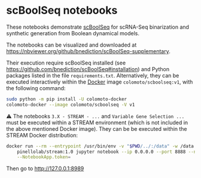 # scBoolSeq notebooks

These notebooks demonstrate [scBoolSeq](https://github.com/bnediction/scBoolSeq) for scRNA-Seq binarization and synthetic generation from Boolean dynamical models.

The notebooks can be visualized and downloaded at https://nbviewer.org/github/bnediction/scBoolSeq-supplementary.

Their execution require scBoolSeq installed (see https://github.com/bnediction/scBoolSeq#installation) and Python packages listed in the file `requirements.txt`. Alternatively, they can be executed interactively within the [Docker](https://docs.docker.com/get-docker/) image `colomoto/scboolseq:v1`, with the following command:
```sh
sudo python -m pip install -U colomoto-docker
colomoto-docker --image colomoto/scboolseq -V v1
```

:warning: The notebooks `3.X - STREAM - ...` and `Variable Gene Selection ...` must be executed within a STREAM environment (which is not included in the above mentioned Docker image).
They can be be executed within the STREAM Docker distribution:
```sh
docker run --rm --entrypoint /usr/bin/env -v "$PWD/../:/data" -w /data -p 8989:8888 -it \
    pinellolab/stream:1.0 jupyter notebook --ip 0.0.0.0 --port 8888 --no-browser --allow-root \
    --NotebookApp.token=
```
Then go to http://127.0.0.1:8989

